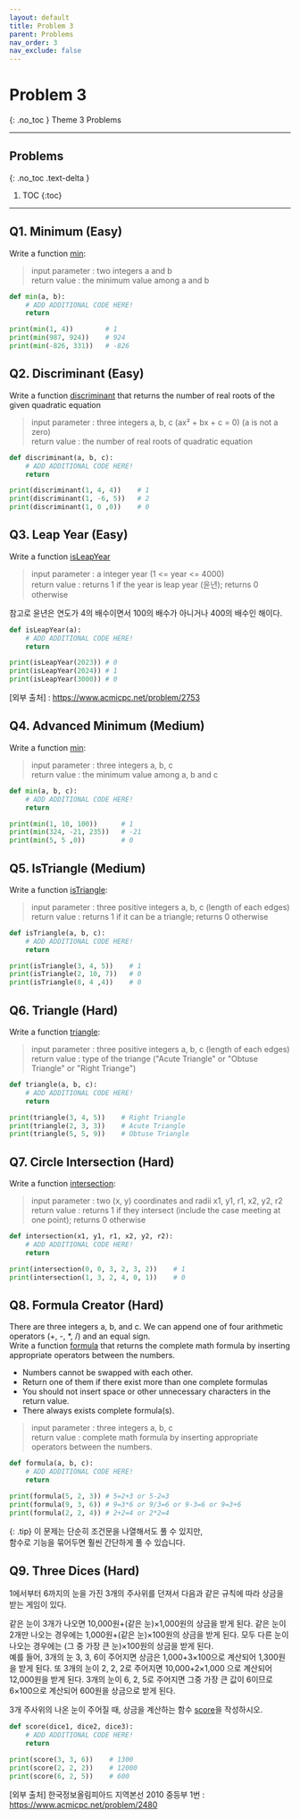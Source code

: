 ```yaml
---
layout: default
title: Problem 3
parent: Problems
nav_order: 3
nav_exclude: false
---
```


# Problem 3
{: .no_toc }
Theme 3 Problems

- - -           
## Problems
{: .no_toc .text-delta }
1. TOC
{:toc}
- - -         

## Q1. Minimum (Easy)
Write a function <U>min</U>:          
> input parameter : two integers a and b          
> return value : the minimum value among a and b        

```python
def min(a, b):
    # ADD ADDITIONAL CODE HERE!
    return

print(min(1, 4))        # 1
print(min(987, 924))    # 924
print(min(-826, 331))   # -826
```     

## Q2. Discriminant (Easy)
Write a function <U>discriminant</U> that returns the number of real roots of the given quadratic equation          
> input parameter :  three integers a, b, c (ax² + bx + c = 0)  (a is not a zero)          
> return value : the number of real roots of quadratic equation         

```python
def discriminant(a, b, c):
    # ADD ADDITIONAL CODE HERE!
    return

print(discriminant(1, 4, 4))    # 1
print(discriminant(1, -6, 5))   # 2
print(discriminant(1, 0 ,0))    # 0
```     

## Q3. Leap Year (Easy)
Write a function <U>isLeapYear</U>          
> input parameter :  a integer year (1 <= year <= 4000)          
> return value : returns 1 if the year is leap year (윤년); returns 0 otherwise        

참고로 윤년은 연도가 4의 배수이면서 100의 배수가 아니거나 400의 배수인 해이다.          

```python
def isLeapYear(a):
    # ADD ADDITIONAL CODE HERE!
    return

print(isLeapYear(2023)) # 0
print(isLeapYear(2024)) # 1
print(isLeapYear(3000)) # 0
```     
[외부 출처] : https://www.acmicpc.net/problem/2753

## Q4. Advanced Minimum (Medium)
Write a function <U>min</U>:       
> input parameter :  three integers a, b, c          
> return value : the minimum value among a, b and c          

```python
def min(a, b, c):
    # ADD ADDITIONAL CODE HERE!
    return

print(min(1, 10, 100))      # 1
print(min(324, -21, 235))   # -21
print(min(5, 5 ,0))         # 0
```     

## Q5. IsTriangle (Medium)
Write a function <U>isTriangle</U>:       
> input parameter :  three positive integers a, b, c (length of each edges)          
> return value : returns 1 if it can be a triangle; returns 0 otherwise          

```python
def isTriangle(a, b, c):
    # ADD ADDITIONAL CODE HERE!
    return

print(isTriangle(3, 4, 5))    # 1
print(isTriangle(2, 10, 7))   # 0
print(isTriangle(8, 4 ,4))    # 0
```     

## Q6. Triangle (Hard)
Write a function <U>triangle</U>:       
> input parameter :  three positive integers a, b, c (length of each edges)          
> return value : type of the triange ("Acute Triangle" or "Obtuse Triangle" or "Right Triange")          

```python
def triangle(a, b, c):
    # ADD ADDITIONAL CODE HERE!
    return

print(triangle(3, 4, 5))    # Right Triangle
print(triangle(2, 3, 3))    # Acute Triangle
print(triangle(5, 5, 9))    # Obtuse Triangle
```     

## Q7. Circle Intersection (Hard)
Write a function <U>intersection</U>:       
> input parameter : two (x, y) coordinates and radii x1, y1, r1, x2, y2, r2         
> return value : returns 1 if they intersect (include the case meeting at one point); returns 0 otherwise       

```python
def intersection(x1, y1, r1, x2, y2, r2):
    # ADD ADDITIONAL CODE HERE!
    return

print(intersection(0, 0, 3, 2, 3, 2))    # 1
print(intersection(1, 3, 2, 4, 0, 1))    # 0
```     

## Q8. Formula Creator (Hard)
There are three integers a, b, and c.
We can append one of four arithmetic operators (+, -, *, /) and an equal sign.         
Write a function <U>formula</U> that returns the complete math formula by inserting appropriate operators between the numbers.            

+ Numbers cannot be swapped with each other.            
+ Return one of them if there exist more than one complete formulas            
+ You should not insert space or other unnecessary characters in the return value.          
+ There always exists complete formula(s).

> input parameter : three integers a, b, c         
> return value : complete math formula by inserting appropriate operators between the numbers.       

```python
def formula(a, b, c):
    # ADD ADDITIONAL CODE HERE!
    return

print(formula(5, 2, 3)) # 5=2+3 or 5-2=3
print(formula(9, 3, 6)) # 9=3*6 or 9/3=6 or 9-3=6 or 9=3+6
print(formula(2, 2, 4)) # 2+2=4 or 2*2=4
```     

{: .tip}
이 문제는 단순히 조건문을 나열해서도 풀 수 있지만,          
함수로 기능을 묶어두면 훨씬 간단하게 풀 수 있습니다.        
        
## Q9. Three Dices (Hard)
1에서부터 6까지의 눈을 가진 3개의 주사위를 던져서 다음과 같은 규칙에 따라 상금을 받는 게임이 있다. 

같은 눈이 3개가 나오면 10,000원+(같은 눈)×1,000원의 상금을 받게 된다. 
같은 눈이 2개만 나오는 경우에는 1,000원+(같은 눈)×100원의 상금을 받게 된다. 
모두 다른 눈이 나오는 경우에는 (그 중 가장 큰 눈)×100원의 상금을 받게 된다.  
예를 들어, 3개의 눈 3, 3, 6이 주어지면 상금은 1,000+3×100으로 계산되어 1,300원을 받게 된다. 또 3개의 눈이 2, 2, 2로 주어지면 10,000+2×1,000 으로 계산되어 12,000원을 받게 된다. 3개의 눈이 6, 2, 5로 주어지면 그중 가장 큰 값이 6이므로 6×100으로 계산되어 600원을 상금으로 받게 된다.

3개 주사위의 나온 눈이 주어질 때, 상금을 계산하는 함수 <U>score</U>을 작성하시오.

```python
def score(dice1, dice2, dice3):
    # ADD ADDITIONAL CODE HERE!
    return

print(score(3, 3, 6))    # 1300
print(score(2, 2, 2))    # 12000
print(score(6, 2, 5))    # 600
```     
[외부 출처] 한국정보올림피아드 지역본선 2010 중등부 1번 : https://www.acmicpc.net/problem/2480